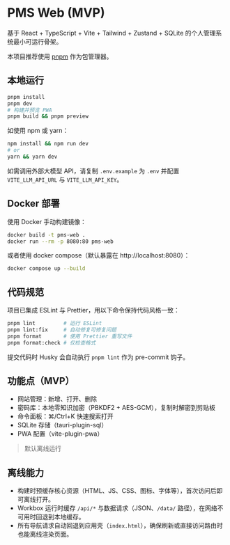 # PMS Web (MVP)

基于 React + TypeScript + Vite + Tailwind + Zustand + SQLite 的个人管理系统最小可运行骨架。

本项目推荐使用 [pnpm](https://pnpm.io/) 作为包管理器。

## 本地运行

```bash
pnpm install
pnpm dev
# 构建并预览 PWA
pnpm build && pnpm preview
```

如使用 npm 或 yarn：
```bash
npm install && npm run dev
# or
yarn && yarn dev
```

如需调用外部大模型 API，请复制 `.env.example` 为 `.env` 并配置 `VITE_LLM_API_URL` 与 `VITE_LLM_API_KEY`。

## Docker 部署

使用 Docker 手动构建镜像：

```bash
docker build -t pms-web .
docker run --rm -p 8080:80 pms-web
```

或者使用 docker compose（默认暴露在 http://localhost:8080）：

```bash
docker compose up --build
```
## 代码规范

项目已集成 ESLint 与 Prettier，用以下命令保持代码风格一致：

```bash
pnpm lint         # 运行 ESLint
pnpm lint:fix     # 自动修复可修复问题
pnpm format       # 使用 Prettier 重写文件
pnpm format:check # 仅检查格式
```

提交代码时 Husky 会自动执行 `pnpm lint` 作为 pre-commit 钩子。

## 功能点（MVP）
- 网站管理：新增、打开、删除
- 密码库：本地零知识加密（PBKDF2 + AES-GCM），复制时解密到剪贴板
- 命令面板：⌘/Ctrl+K 快速搜索打开
- SQLite 存储（tauri-plugin-sql）
- PWA 配置（vite-plugin-pwa）

> 默认离线运行

## 离线能力

- 构建时预缓存核心资源（HTML、JS、CSS、图标、字体等），首次访问后即可离线打开。
- Workbox 运行时缓存 `/api/*` 与数据请求（JSON、`/data/` 路径），在网络不可用时回退到本地缓存。
- 所有导航请求自动回退到应用壳（`index.html`），确保刷新或直接访问路由时也能离线渲染页面。
